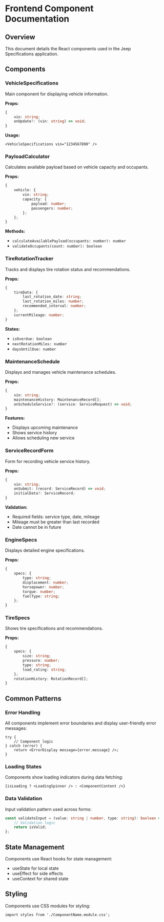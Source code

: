 # Frontend Component Documentation

## Overview
This document details the React components used in the Jeep Specifications application.

## Components

### VehicleSpecifications
Main component for displaying vehicle information.

**Props:**
```typescript
{
    vin: string;
    onUpdate?: (vin: string) => void;
}
```

**Usage:**
```tsx
<VehicleSpecifications vin="1234567890" />
```

### PayloadCalculator
Calculates available payload based on vehicle capacity and occupants.

**Props:**
```typescript
{
    vehicle: {
        vin: string;
        capacity: {
            payload: number;
            passengers: number;
        };
    };
}
```

**Methods:**
- `calculateAvailablePayload(occupants: number): number`
- `validateOccupants(count: number): boolean`

### TireRotationTracker
Tracks and displays tire rotation status and recommendations.

**Props:**
```typescript
{
    tireData: {
        last_rotation_date: string;
        last_rotation_miles: number;
        recommended_interval: number;
    };
    currentMileage: number;
}
```

**States:**
- `isOverdue: boolean`
- `nextRotationMiles: number`
- `daysUntilDue: number`

### MaintenanceSchedule
Displays and manages vehicle maintenance schedules.

**Props:**
```typescript
{
    vin: string;
    maintenanceHistory: MaintenanceRecord[];
    onScheduleService?: (service: ServiceRequest) => void;
}
```

**Features:**
- Displays upcoming maintenance
- Shows service history
- Allows scheduling new service

### ServiceRecordForm
Form for recording vehicle service history.

**Props:**
```typescript
{
    vin: string;
    onSubmit: (record: ServiceRecord) => void;
    initialData?: ServiceRecord;
}
```

**Validation:**
- Required fields: service type, date, mileage
- Mileage must be greater than last recorded
- Date cannot be in future

### EngineSpecs
Displays detailed engine specifications.

**Props:**
```typescript
{
    specs: {
        type: string;
        displacement: number;
        horsepower: number;
        torque: number;
        fuelType: string;
    };
}
```

### TireSpecs
Shows tire specifications and recommendations.

**Props:**
```typescript
{
    specs: {
        size: string;
        pressure: number;
        type: string;
        load_rating: string;
    };
    rotationHistory: RotationRecord[];
}
```

## Common Patterns

### Error Handling
All components implement error boundaries and display user-friendly error messages:

```tsx
try {
    // Component logic
} catch (error) {
    return <ErrorDisplay message={error.message} />;
}
```

### Loading States
Components show loading indicators during data fetching:

```tsx
{isLoading ? <LoadingSpinner /> : <ComponentContent />}
```

### Data Validation
Input validation pattern used across forms:

```typescript
const validateInput = (value: string | number, type: string): boolean => {
    // Validation logic
    return isValid;
};
```

## State Management
Components use React hooks for state management:
- useState for local state
- useEffect for side effects
- useContext for shared state

## Styling
Components use CSS modules for styling:
```tsx
import styles from './ComponentName.module.css';
``` 